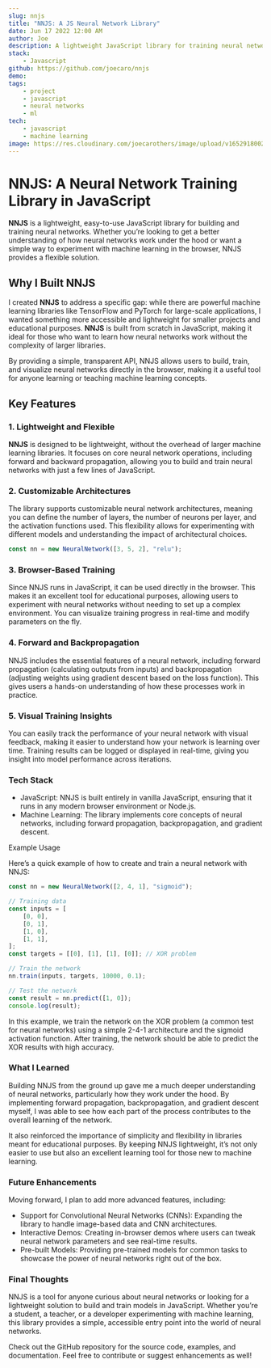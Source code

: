 ```yaml
---
slug: nnjs
title: "NNJS: A JS Neural Network Library"
date: Jun 17 2022 12:00 AM
author: Joe
description: A lightweight JavaScript library for training neural networks, built from the ground up for flexibility and simplicity.
stack:
    - Javascript
github: https://github.com/joecaro/nnjs
demo:
tags:
    - project
    - javascript
    - neural networks
    - ml
tech:
    - javascript
    - machine learning
image: https://res.cloudinary.com/joecarothers/image/upload/v1652918002/misc/Projects/nnjs-mockup_vocglf.png
---
```


# NNJS: A Neural Network Training Library in JavaScript

**NNJS** is a lightweight, easy-to-use JavaScript library for building and training neural networks. Whether you’re looking to get a better understanding of how neural networks work under the hood or want a simple way to experiment with machine learning in the browser, NNJS provides a flexible solution.

## Why I Built NNJS

I created **NNJS** to address a specific gap: while there are powerful machine learning libraries like TensorFlow and PyTorch for large-scale applications, I wanted something more accessible and lightweight for smaller projects and educational purposes. **NNJS** is built from scratch in JavaScript, making it ideal for those who want to learn how neural networks work without the complexity of larger libraries.

By providing a simple, transparent API, NNJS allows users to build, train, and visualize neural networks directly in the browser, making it a useful tool for anyone learning or teaching machine learning concepts.

## Key Features

### 1. Lightweight and Flexible

**NNJS** is designed to be lightweight, without the overhead of larger machine learning libraries. It focuses on core neural network operations, including forward and backward propagation, allowing you to build and train neural networks with just a few lines of JavaScript.

### 2. Customizable Architectures

The library supports customizable neural network architectures, meaning you can define the number of layers, the number of neurons per layer, and the activation functions used. This flexibility allows for experimenting with different models and understanding the impact of architectural choices.

```javascript
const nn = new NeuralNetwork([3, 5, 2], "relu");
```

### 3. Browser-Based Training

Since NNJS runs in JavaScript, it can be used directly in the browser. This makes it an excellent tool for educational purposes, allowing users to experiment with neural networks without needing to set up a complex environment. You can visualize training progress in real-time and modify parameters on the fly.

### 4. Forward and Backpropagation

NNJS includes the essential features of a neural network, including forward propagation (calculating outputs from inputs) and backpropagation (adjusting weights using gradient descent based on the loss function). This gives users a hands-on understanding of how these processes work in practice.

### 5. Visual Training Insights

You can easily track the performance of your neural network with visual feedback, making it easier to understand how your network is learning over time. Training results can be logged or displayed in real-time, giving you insight into model performance across iterations.

###  Tech Stack

-   JavaScript: NNJS is built entirely in vanilla JavaScript, ensuring that it runs in any modern browser environment or Node.js.
-   Machine Learning: The library implements core concepts of neural networks, including forward propagation, backpropagation, and gradient descent.

Example Usage

Here’s a quick example of how to create and train a neural network with NNJS:

```javascript
const nn = new NeuralNetwork([2, 4, 1], "sigmoid");

// Training data
const inputs = [
    [0, 0],
    [0, 1],
    [1, 0],
    [1, 1],
];
const targets = [[0], [1], [1], [0]]; // XOR problem

// Train the network
nn.train(inputs, targets, 10000, 0.1);

// Test the network
const result = nn.predict([1, 0]);
console.log(result);
```

In this example, we train the network on the XOR problem (a common test for neural networks) using a simple 2-4-1 architecture and the sigmoid activation function. After training, the network should be able to predict the XOR results with high accuracy.

### What I Learned

Building NNJS from the ground up gave me a much deeper understanding of neural networks, particularly how they work under the hood. By implementing forward propagation, backpropagation, and gradient descent myself, I was able to see how each part of the process contributes to the overall learning of the network.

It also reinforced the importance of simplicity and flexibility in libraries meant for educational purposes. By keeping NNJS lightweight, it’s not only easier to use but also an excellent learning tool for those new to machine learning.

### Future Enhancements

Moving forward, I plan to add more advanced features, including:

-   Support for Convolutional Neural Networks (CNNs): Expanding the library to handle image-based data and CNN architectures.
-   Interactive Demos: Creating in-browser demos where users can tweak neural network parameters and see real-time results.
-   Pre-built Models: Providing pre-trained models for common tasks to showcase the power of neural networks right out of the box.

### Final Thoughts

NNJS is a tool for anyone curious about neural networks or looking for a lightweight solution to build and train models in JavaScript. Whether you’re a student, a teacher, or a developer experimenting with machine learning, this library provides a simple, accessible entry point into the world of neural networks.

Check out the GitHub repository for the source code, examples, and documentation. Feel free to contribute or suggest enhancements as well!
